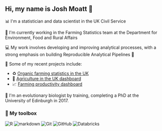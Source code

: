 ## Hi, my name is Josh Moatt 👋

📊 I'm a statistician and data scientist in the UK Civil Service

🚜 I'm currently working in the Farming Statistics team at the Department for Environment, Food and Rural Affairs

💻 My work involves developing and improving analytical processes, with a strong emphasis on building Reproducible Analytical Pipelines 🔁 

📂 Some of my recent projects include:   
  * ♻️ [Organic farming statistics in the UK](https://www.gov.uk/government/collections/organic-farming)
  * 🐄 [Agriculture in the UK dashboard](https://defra-farming-stats.github.io/auk-dashboard/)
  * 📈 [Farming productivity dashboard](https://defra-farming-stats.github.io/productivity-dashboard/)

🧬 I'm an evolutionary biologist by training, completing a PhD at the University of Edinburgh in 2017. 

### 🧰 My toolbox
![R](https://img.shields.io/badge/R-276DC3?style=flat&logo=r&logoColor=white) ![markdown](https://img.shields.io/badge/Markdown-000000?style=flat&logo=markdown&logoColor=white) ![Git](https://img.shields.io/badge/Git-F05032?logo=git&logoColor=white&style=flat)
 ![GitHub](https://img.shields.io/badge/GitHub-181717?style=flat&logo=github&logoColor=white)  ![Databricks](https://img.shields.io/badge/Databricks-FF3621?logo=databricks&logoColor=white&style=flat)
